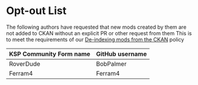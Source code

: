 # Opt-out List

The following authors have requested that new mods created by them are not added to CKAN without an explicit PR or other request from them
This is to meet the requirements of our [De-indexing mods from the CKAN](de-indexing.md) policy

KSP Community Form name | GitHub username
------------------------|-------------------
RoverDude | BobPalmer
Ferram4 | Ferram4

